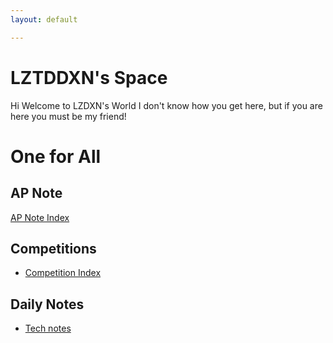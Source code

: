 ```yaml
---
layout: default

---
```



# LZTDDXN's Space
Hi
Welcome to LZDXN's World
I don't know how you get here, but if you are here you must be my friend!

# One for All

## AP Note
[AP Note Index](/AP_Notes/AP_Note_Index.md)
## Competitions
- [Competition Index](/Competition/Competition_Index.md)
## Daily Notes
- [Tech notes](/Tech_Notes/Tech_notes.md)
